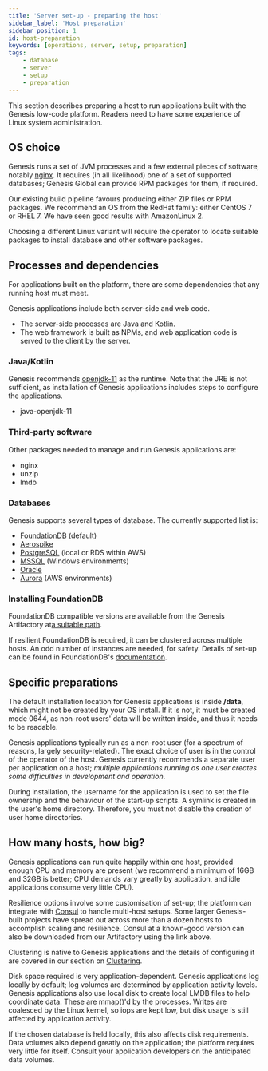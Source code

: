 ```yaml
---
title: 'Server set-up - preparing the host'
sidebar_label: 'Host preparation'
sidebar_position: 1
id: host-preparation
keywords: [operations, server, setup, preparation]
tags:
    - database
    - server
    - setup
    - preparation
---
```

This section describes preparing a host to run applications built with the Genesis low-code platform.  Readers need to have some experience of Linux system administration.


## OS choice

Genesis runs a set of JVM processes and a few external pieces of software, notably [nginx](https://nginx.org/en/). It requires (in all likelihood) one of a set of supported databases; Genesis Global can provide RPM packages for them, if required.

Our existing build pipeline favours producing either ZIP files or RPM packages. We recommend an OS from the RedHat family: either CentOS 7 or RHEL 7. We have seen good results with AmazonLinux 2.

Choosing a different Linux variant will require the operator to locate suitable packages to install database and other software packages.

## Processes and dependencies

For applications built on the platform, there are some dependencies that any running host must meet.

Genesis applications include both server-side and web code.

- The server-side processes are Java and Kotlin.
- The web framework is built as NPMs, and web application code is served to the client by the server.

### Java/Kotlin

Genesis recommends [openjdk-11](https://openjdk.org/projects/jdk/11/) as the runtime. Note that the JRE is not sufficient, as installation of Genesis applications includes steps to configure the applications.

* java-openjdk-11

### Third-party software

Other packages needed to manage and run Genesis applications are:

* nginx
* unzip
* lmdb

### Databases

Genesis supports several types of database. The currently supported list is:

* [FoundationDB](https://www.foundationdb.org/) (default)
* [Aerospike](https://aerospike.com/)
* [PostgreSQL](https://www.postgresql.org/) (local or RDS within AWS)
* [MSSQL](https://www.microsoft.com/en-gb/sql-server/sql-server-2016) (Windows environments)
* [Oracle](https://www.oracle.com/uk/database/)
* [Aurora](https://aws.amazon.com/rds/aurora/) (AWS environments)


### Installing FoundationDB

FoundationDB compatible versions are available from the Genesis Artifactory at[a suitable path](https://genesisglobal.jfrog.io/artifactory/genesis-rpm/$releasever/$basearch/).

If resilient FoundationDB is required, it can be clustered across multiple hosts. An odd number of instances are needed, for safety.  Details of set-up can be found in FoundationDB's
[documentation](https://apple.github.io/foundationdb/administration.html).


## Specific preparations

The default installation location for Genesis applications is inside **/data**, which might not be created by your OS install. If it is not, it must be created mode 0644, as non-root users' data will be written inside, and thus it needs to be readable.

Genesis applications typically run as a non-root user (for a spectrum of reasons, largely security-related). The exact choice of user is in the control of the operator of the host. Genesis currently recommends a separate user per application on a host; _multiple applications running as one user creates some difficulties in development and operation_.

During installation, the username for the application is used to set the file ownership and the behaviour of the start-up scripts. A symlink is created in the user's home directory.  Therefore, you must not disable the creation of user home directories.


## How many hosts, how big?

Genesis applications can run quite happily within one host, provided enough CPU and memory are present (we recommend
a minimum of 16GB and 32GB is better; CPU demands vary greatly by application, and idle applications consume very little CPU).

Resilience options involve some customisation of set-up; the platform can integrate with [Consul](https://www.consul.io/) to handle multi-host setups. Some larger Genesis-built projects have spread out across more than a dozen hosts to accomplish scaling and resilience. Consul at a known-good version can also be downloaded from our Artifactory using the link above.

Clustering is native to Genesis applications and the details of configuring it are covered in our section on [Clustering](../../../operations/clustering/overview).

Disk space required is very application-dependent. Genesis applications log locally by default; log volumes are determined by application activity levels.  Genesis applications also use local disk to create local LMDB files to help coordinate data. These are mmap()'d by the processes. Writes are coalesced by the Linux kernel, so iops are kept low, but disk usage is still affected by application activity.

If the chosen database is held locally, this also affects disk requirements. Data volumes also depend greatly on the application; the platform requires very little for itself. Consult your application developers on the anticipated data volumes.


